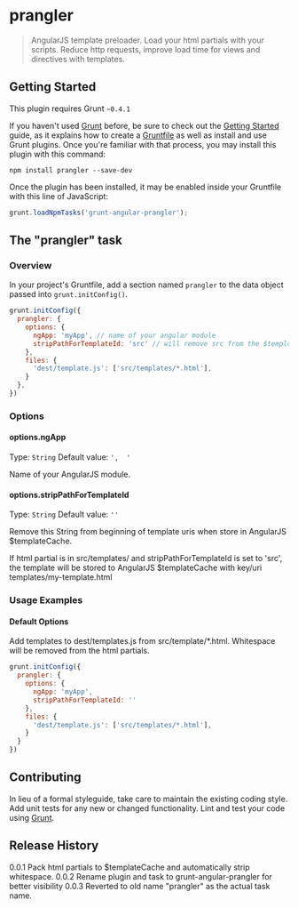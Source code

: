 # prangler

> AngularJS template preloader. Load your html partials with your scripts. Reduce http requests, improve load time for views and directives with templates.

## Getting Started
This plugin requires Grunt `~0.4.1`

If you haven't used [Grunt](http://gruntjs.com/) before, be sure to check out the [Getting Started](http://gruntjs.com/getting-started) guide, as it explains how to create a [Gruntfile](http://gruntjs.com/sample-gruntfile) as well as install and use Grunt plugins. Once you're familiar with that process, you may install this plugin with this command:

```shell
npm install prangler --save-dev
```

Once the plugin has been installed, it may be enabled inside your Gruntfile with this line of JavaScript:

```js
grunt.loadNpmTasks('grunt-angular-prangler');
```

## The "prangler" task

### Overview
In your project's Gruntfile, add a section named `prangler` to the data object passed into `grunt.initConfig()`.

```js
grunt.initConfig({
  prangler: {
    options: {
      ngApp: 'myApp', // name of your angular module
      stripPathForTemplateId: 'src' // will remove src from the $templcateCache key  
    },
    files: {
      'dest/template.js': ['src/templates/*.html'],
    }
  },
})
```

### Options

#### options.ngApp
Type: `String`
Default value: `',  '`

Name of your AngularJS module.

#### options.stripPathForTemplateId
Type: `String`
Default value: `''`

Remove this String from beginning of template uris when store in AngularJS $templateCache.

If html partial is in src/templates/ and stripPathForTemplateId is set to 'src', the template will be stored to AngularJS $templateCache with key/uri templates/my-template.html

### Usage Examples

#### Default Options
Add templates to dest/templates.js from src/template/*.html. Whitespace will be removed from the html partials.

```js
grunt.initConfig({
  prangler: {
    options: {
      ngApp: 'myApp',
      stripPathForTemplateId: ''
    },
    files: {
      'dest/template.js': ['src/templates/*.html'],
    }
  }
})
```

## Contributing
In lieu of a formal styleguide, take care to maintain the existing coding style. Add unit tests for any new or changed functionality. Lint and test your code using [Grunt](http://gruntjs.com/).

## Release History
0.0.1 Pack html partials to $templateCache and automatically strip whitespace.
0.0.2 Rename plugin and task to grunt-angular-prangler for better visibility
0.0.3 Reverted to old name "prangler" as the actual task name.
